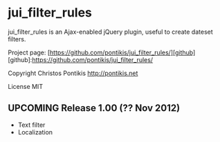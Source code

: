 jui_filter_rules
================

jui_filter_rules is an Ajax-enabled jQuery plugin, useful to create dateset filters.

Project page: [https://github.com/pontikis/jui_filter_rules/][github]
[github]:https://github.com/pontikis/jui_filter_rules/

Copyright Christos Pontikis http://pontikis.net

License MIT

UPCOMING Release 1.00 (?? Nov 2012)
---------------------------
* Text filter
* Localization
